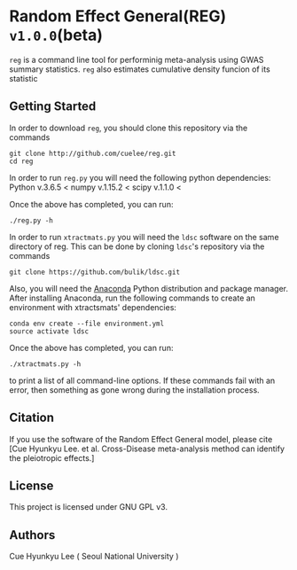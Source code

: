 # Random Effect General(REG) `v1.0.0`(beta)

`reg` is a command line tool for performinig meta-analysis using
GWAS summary statistics. `reg` also estimates cumulative density
funcion of its statistic

## Getting Started

In order to download `reg`, you should clone this repository via the
commands
```
git clone http://github.com/cuelee/reg.git
cd reg
```

In order to run `reg.py` you will need the following python dependencies:
Python v.3.6.5 <
numpy v.1.15.2 <
scipy v.1.1.0 <

Once the above has completed, you can run:


```
./reg.py -h
```

In order to run `xtractmats.py` you will need the `ldsc` software on the same directory of reg.
This can be done by cloning `ldsc`'s repository via the commands
```  
git clone https://github.com/bulik/ldsc.git
```
Also, you will need the [Anaconda](https://store.continuum.io/cshop/anaconda/) Python distribution and package manager. After installing Anaconda, run the following commands to create an environment with xtractsmats' dependencies:

```
conda env create --file environment.yml
source activate ldsc
```

Once the above has completed, you can run:

```
./xtractmats.py -h
```


to print a list of all command-line options. If these commands fail with
an error, then something as gone wrong during the installation process.

## Citation

If you use the software of the Random Effect General model, please cite
[Cue Hyunkyu Lee. et al. Cross-Disease meta-analysis method can identify
the pleiotropic effects.]

## License 

This project is licensed under GNU GPL v3.

## Authors
Cue Hyunkyu Lee ( Seoul National University )

